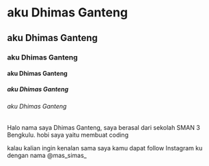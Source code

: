 <!DOCTYPE html>
<html>
    <head>
    </head>
    <body>
        <h1>aku Dhimas Ganteng</h1>
        <h2>aku Dhimas Ganteng</h2>
        <h3>aku Dhimas Ganteng</h3>
        <h4>aku Dhimas Ganteng</h4>
        <h5>aku Dhimas Ganteng</h5>
        <h6>aku Dhimas Ganteng</h6>
        <p>Halo nama saya Dhimas Ganteng, saya berasal dari sekolah SMAN 3 Bengkulu. hobi saya yaitu membuat coding</p>
        <p>kalau kalian ingin kenalan sama saya kamu dapat follow Instagram ku dengan nama @mas_simas_</p>
    </body>
</html>
